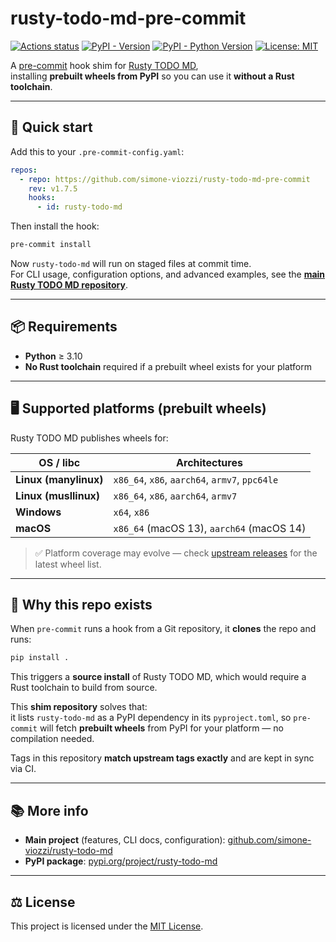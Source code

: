 # rusty-todo-md-pre-commit

[![Actions status](https://github.com/simone-viozzi/rusty-todo-md-pre-commit/actions/workflows/main.yaml/badge.svg)](https://github.com/simone-viozzi/rusty-todo-md-pre-commit/actions)
[![PyPI - Version](https://img.shields.io/pypi/v/rusty-todo-md.svg)](https://pypi.org/project/rusty-todo-md/)
[![PyPI - Python Version](https://img.shields.io/pypi/pyversions/rusty-todo-md.svg)](https://pypi.org/project/rusty-todo-md/)
[![License: MIT](https://img.shields.io/badge/license-MIT-blue.svg)](LICENSE)

A [pre-commit](https://pre-commit.com/) hook shim for [Rusty TODO MD](https://github.com/simone-viozzi/rusty-todo-md),  
installing **prebuilt wheels from PyPI** so you can use it **without a Rust toolchain**.

---


## 🚀 Quick start

Add this to your `.pre-commit-config.yaml`:

```yaml
repos:
  - repo: https://github.com/simone-viozzi/rusty-todo-md-pre-commit
    rev: v1.7.5 
    hooks:
      - id: rusty-todo-md
```

Then install the hook:

```sh
pre-commit install
```

Now `rusty-todo-md` will run on staged files at commit time.  
For CLI usage, configuration options, and advanced examples, see the **[main Rusty TODO MD repository](https://github.com/simone-viozzi/rusty-todo-md)**.

---

## 📦 Requirements

- **Python** ≥ 3.10
- **No Rust toolchain** required if a prebuilt wheel exists for your platform

---

## 🖥️ Supported platforms (prebuilt wheels)

Rusty TODO MD publishes wheels for:

| OS / libc             | Architectures                                  |
| --------------------- | ---------------------------------------------- |
| **Linux (manylinux)** | `x86_64`, `x86`, `aarch64`, `armv7`, `ppc64le` |
| **Linux (musllinux)** | `x86_64`, `x86`, `aarch64`, `armv7`            |
| **Windows**           | `x64`, `x86`                                   |
| **macOS**             | `x86_64` (macOS 13), `aarch64` (macOS 14)      |

> ✅ Platform coverage may evolve — check [upstream releases](https://github.com/simone-viozzi/rusty-todo-md/releases) for the latest wheel list.

---

## 📌 Why this repo exists

When `pre-commit` runs a hook from a Git repository, it **clones** the repo and runs:

```sh
pip install .
```

This triggers a **source install** of Rusty TODO MD, which would require a Rust toolchain to build from source.

This **shim repository** solves that:  
it lists `rusty-todo-md` as a PyPI dependency in its `pyproject.toml`, so `pre-commit` will fetch **prebuilt wheels** from PyPI for your platform — no compilation needed.

Tags in this repository **match upstream tags exactly** and are kept in sync via CI.

---

## 📚 More info

- **Main project** (features, CLI docs, configuration): [github.com/simone-viozzi/rusty-todo-md](https://github.com/simone-viozzi/rusty-todo-md)
- **PyPI package**: [pypi.org/project/rusty-todo-md](https://pypi.org/project/rusty-todo-md)

---

## ⚖️ License

This project is licensed under the [MIT License](LICENSE).

